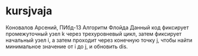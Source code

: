 # kursjvaja
Коновалов Арсений, ПИбд-13
Алгоритм Флойда
Данный код фиксирует промежуточный узел k через трехуровневый цикл, затем фиксирует начальный узел i, а затем проходит
через конечную точку j, чтобы найти минимальное значение от i до j, и обновить dis.
